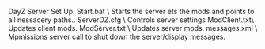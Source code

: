DayZ Server Set Up. 
Start.bat \\ Starts the server ets the mods and points to all nessacery paths..
ServerDZ.cfg \\ Controls server settings
ModClient.txt\\ Updates client mods.
ModServer.txt \\ Updates server mods.
messages.xml \\ Mpmissions server call to shut down the server/display messages.
